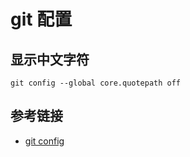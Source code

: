 # git 配置

## 显示中文字符

```shell
git config --global core.quotepath off
```

## 参考链接

- [git config](https://git-scm.com/docs/git-config)
